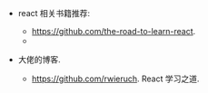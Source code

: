 * react 相关书籍推荐:
    * https://github.com/the-road-to-learn-react.
    * 
    
* 大佬的博客.
    * https://github.com/rwieruch. React 学习之道.
    
